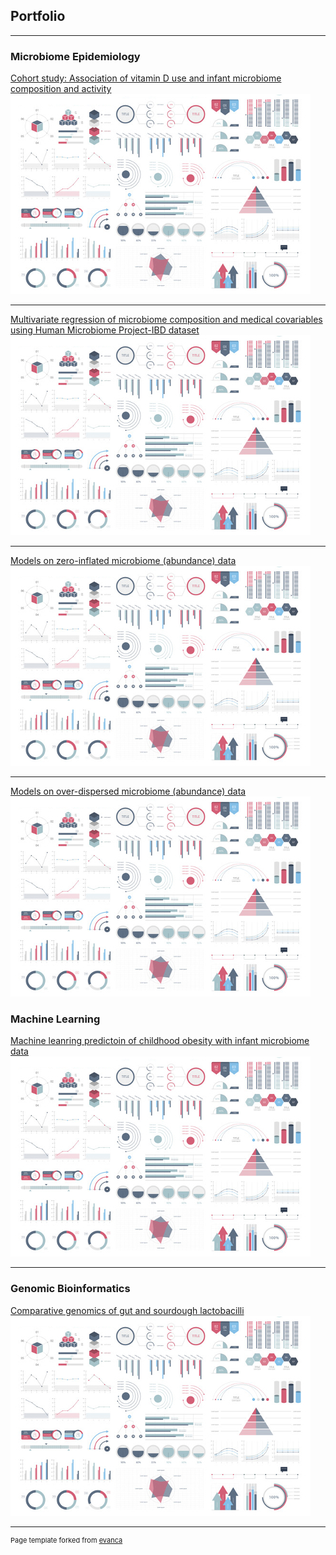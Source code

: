## Portfolio

---

### Microbiome Epidemiology
[Cohort study: Association of vitamin D use and infant microbiome composition and activity](pdf/Poster_vitD_microbiome_david.pdf) 
<img src="images/dummy_thumbnail.jpg?raw=true"/>

---
[Multivariate regression of microbiome composition and medical covariables using Human Microbiome Project-IBD dataset](html/maaslin2-IBD-microbiome.html)
<img src="images/dummy_thumbnail.jpg?raw=true"/>

---
[Models on zero-inflated microbiome (abundance) data](html/zero-inflated-models-mcirobiome.html) 
<img src="images/dummy_thumbnail.jpg?raw=true"/> 

---
[Models on over-dispersed microbiome (abundance) data](html/overdisp-zeroinflate-model.html) 
<img src="images/dummy_thumbnail.jpg?raw=true"/> 


### Machine Learning 

[Machine leanring predictoin of childhood obesity with infant microbiome data](pdf/PPT_predict-child-obesity_davidzhao.pdf)
<img src="images/dummy_thumbnail.jpg?raw=true"/>

---

### Genomic Bioinformatics

[Comparative genomics of gut and sourdough lactobacilli](/pdf/sample_presentation.pdf)
<img src="images/dummy_thumbnail.jpg?raw=true"/>

---
<p style="font-size:11px">Page template forked from <a href="https://github.com/evanca/quick-portfolio">evanca</a></p>
<!-- Remove above link if you don't want to attibute -->
